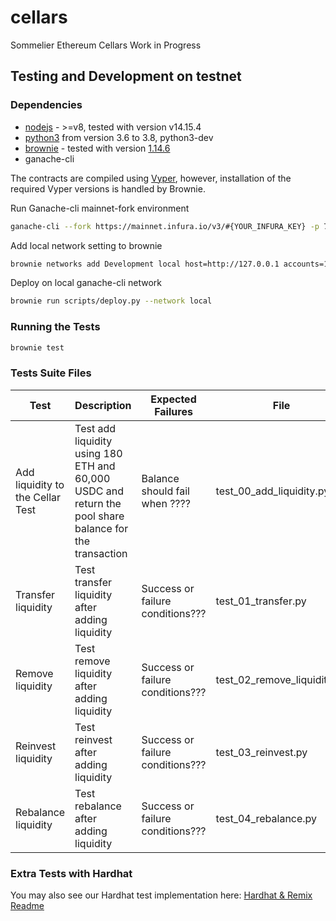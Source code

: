 # cellars
Sommelier Ethereum Cellars Work in Progress

## Testing and Development on testnet

### Dependencies
* [nodejs](https://nodejs.org/en/download/) - >=v8, tested with version v14.15.4
* [python3](https://www.python.org/downloads/release/python-368/) from version 3.6 to 3.8, python3-dev
* [brownie](https://github.com/iamdefinitelyahuman/brownie) - tested with version [1.14.6](https://github.com/eth-brownie/brownie/releases/tag/v1.14.6)
* ganache-cli

The contracts are compiled using [Vyper](https://github.com/vyperlang/vyper), however, installation of the required Vyper versions is handled by Brownie.

Run Ganache-cli mainnet-fork environment

```bash
ganache-cli --fork https://mainnet.infura.io/v3/#{YOUR_INFURA_KEY} -p 7545
```

Add local network setting to brownie

```bash
brownie networks add Development local host=http://127.0.0.1 accounts=10 evm_version=istanbul fork=mainnet port=7545 mnemonic=brownie cmd=ganache-cli timeout=300
```

Deploy on local ganache-cli network

```bash
brownie run scripts/deploy.py --network local
```

### Running the Tests
```bash
brownie test
```

### Tests Suite Files
|Test | Description | Expected Failures | File | 
| --- | --- | --- | --- |
|Add liquidity to the Cellar Test | Test add liquidity using 180 ETH and 60,000 USDC and return the pool share balance for the transaction | Balance should fail when ???? | test_00_add_liquidity.py |
|Transfer liquidity | Test transfer liquidity after adding liquidity | Success or failure conditions??? | test_01_transfer.py |
|Remove liquidity | Test remove liquidity after adding liquidity | Success or failure conditions??? | test_02_remove_liquidity.py |
|Reinvest liquidity | Test reinvest after adding liquidity | Success or failure conditions??? | test_03_reinvest.py |
|Rebalance liquidity | Test rebalance after adding liquidity | Success or failure conditions??? | test_04_rebalance.py |



### Extra Tests with Hardhat
You may also see our Hardhat test implementation here: [Hardhat & Remix Readme](extras/hardhat/hardhat.md)
